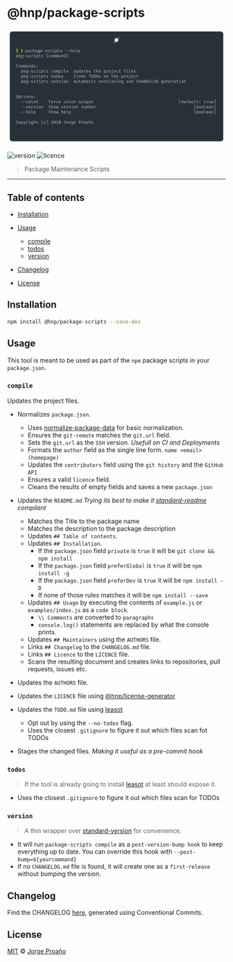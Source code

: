 # @hnp/package-scripts

![hero](https://raw.githubusercontent.com/MechanicalHuman/hnp-utilities/master/packages/package-scripts/hero.png)

![version](https://img.shields.io/npm/v/@hnp/package-scripts.svg)
![licence](https://img.shields.io/npm/l/@hnp/package-scripts.svg)

> Package Maintenance Scripts

---

## Table of contents

-   [Installation](#installation)

-   [Usage](#usage)

    -   [compile](#compile)
    -   [todos](#todos)
    -   [version](#version)

-   [Changelog](#changelog)

-   [License](#license)

## Installation

```sh
npm install @hnp/package-scripts --save-dev
```

## Usage

This tool is meant to be used as part of the `npm` package scripts in your `package.json`.

### `compile`

Updates the project files.

-   Normalizes `package.json`.

    -   Uses [normalize-package-data](https://www.npmjs.com/package/normalize-package-data) for basic normalization.
    -   Ensures the `git-remote` matches the `git.url` field.
    -   Sets the `git.url` as the `SSH` version. _Usefull on CI and Deployments_
    -   Formats the `author` field as the single line form. `name <email> (homepage)`
    -   Updates the `contributors` field using the `git history` and the `GitHub API`
    -   Ensures a valid `licence` field.
    -   Cleans the results of empty fields and saves a new `package.json`

-   Updates the `README.md` _Trying its best to make it [standard-readme](https://github.com/RichardLitt/standard-readme/blob/master/spec.md) compilant_
    -   Matches the Title to the package name
    -   Matches the description to the package description
    -   Updates `## Table of contents`.
    -   Updates `## Installation`.
        -   If the `package.json` field `private` is `true` it will be `git clone && npm install`
        -   If the `package.json` field `preferGlobal` is `true` it will be `npm install -g`
        -   If the `package.json` field `preferDev` is `true` it will be `npm install -D`
        -   If none of those rules matches it will be `npm install --save`
    -   Updates `## Usage` by executing the contents of `example.js` or `examples/index.js` as a `code block`.
        -   `\\ Comments` are converted to `paragraphs`
        -   `console.log()` statements are replaced by what the console prints.
    -   Updates `## Maintainers` using the `AUTHORS` file.
    -   Links `## Changelog` to the `CHANGELOG.md` file.
    -   Links `## Licence` to the `LICENCE` file.
    -   Scans the resulting document and creates links to repositories, pull requests, issues etc.
-   Updates the `AUTHORS` file.
-   Updates the `LICENCE` file using [@hnp/license-generator](https://www.npmjs.com/package/@hnp/license-generator)
-   Updates the `TODO.md` file using [leasot](https://www.npmjs.com/package/leasot)
    -   Opt out by using the `--no-todos` flag.
    -   Uses the closest `.gitignore` to figure it out which files scan fot TODOs
-   Stages the changed files. _Making it useful as a pre-commit hook_

### `todos`

> If the tool is already going to install [leasot](https://www.npmjs.com/package/leasot) at least should expose it.

-   Uses the closest `.gitignore` to figure it out which files scan for TODOs

### `version`

> A thin wrapper over [standard-version](https://www.npmjs.com/package/standard-version) for convenience.

-   It will run `package-scripts compile` as a `post-version-bump hook` to keep everything up to date. You can override this hook with `--post-bump=${yourcommand}`
-   If no `CHANGELOG.md` file is found, it will create one as a `first-release` without bumping the version.

## Changelog

Find the CHANGELOG [here](CHANGELOG.md), generated using Conventional Commits.

## License

[MIT](LICENSE) © [Jorge Proaño](https://www.hidden-node-problem.com)
